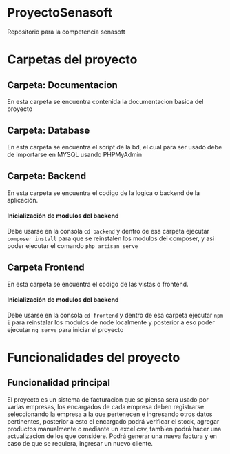 # ProyectoSenasoft
Repositorio para la competencia senasoft


# Carpetas del proyecto


## Carpeta: Documentacion
En esta carpeta se encuentra contenida la documentacion basica del proyecto

## Carpeta: Database
En esta carpeta se encuentra el script de la bd, el cual para ser usado debe de importarse en MYSQL usando PHPMyAdmin 

## Carpeta: Backend
En esta carpeta se encuentra el codigo de la logica o backend de la aplicación.

#### Inicialización de modulos del backend
Debe usarse en la consola `cd backend` y dentro de esa 
carpeta ejecutar `composer install` para que se reinstalen los modulos del composer, y asi poder ejecutar el comando
`php artisan serve`

## Carpeta Frontend
En esta carpeta se encuentra el codigo de las vistas o frontend.

#### Inicialización de modulos del backend
Debe usarse en la consola `cd frontend` y dentro de esa carpeta
ejecutar `npm i` para reinstalar los modulos de node localmente y posterior a eso poder ejecutar `ng serve` para iniciar el proyecto


# Funcionalidades del proyecto


## Funcionalidad principal
El proyecto es un sistema de facturacion que se piensa sera usado por varias empresas, los encargados de cada empresa deben registrarse
seleccionando la empresa a la que pertenecen e ingresando otros datos pertinentes, posterior a esto el encargado podrá verificar el stock,
agregar productos manualmente o mediante un excel csv, tambien podrá hacer una actualizacion de los que considere.
Podrá generar una nueva factura y en caso de que se requiera, ingresar un nuevo cliente.

## 